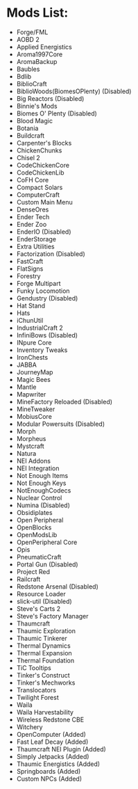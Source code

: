 # Mods List:
  - Forge/FML
  - AOBD 2
  - Applied Energistics
  - Aroma1997Core
  - AromaBackup
  - Baubles
  - Bdlib
  - BiblioCraft
  - BiblioWoods(BiomesOPlenty) (Disabled)
  - Big Reactors (Disabled)
  - Binnie's Mods
  - Biomes O' Plenty (Disabled)
  - Blood Magic
  - Botania
  - Buildcraft
  - Carpenter's Blocks
  - ChickenChunks
  - Chisel 2
  - CodeChickenCore
  - CodeChickenLib
  - CoFH Core
  - Compact Solars
  - ComputerCraft
  - Custom Main Menu
  - DenseOres
  - Ender Tech
  - Ender Zoo
  - EnderIO (Disabled)
  - EnderStorage
  - Extra Utilities
  - Factorization (Disabled)
  - FastCraft
  - FlatSigns
  - Forestry
  - Forge Multipart
  - Funky Locomotion
  - Gendustry (Disabled)
  - Hat Stand
  - Hats
  - iChunUtil
  - IndustrialCraft 2
  - InfiniBows (Disabled)
  - INpure Core
  - Inventory Tweaks
  - IronChests
  - JABBA
  - JourneyMap
  - Magic Bees
  - Mantle
  - Mapwriter
  - MineFactory Reloaded (Disabled)
  - MineTweaker
  - MobiusCore
  - Modular Powersuits (Disabled)
  - Morph
  - Morpheus
  - Mystcraft
  - Natura
  - NEI Addons
  - NEI Integration
  - Not Enough Items
  - Not Enough Keys
  - NotEnoughCodecs
  - Nuclear Control
  - Numina (Disabled)
  - Obsidiplates
  - Open Peripheral
  - OpenBlocks
  - OpenModsLib
  - OpenPeripheral Core
  - Opis
  - PneumaticCraft
  - Portal Gun (Disabled)
  - Project Red
  - Railcraft
  - Redstone Arsenal (Disabled)
  - Resource Loader
  - slick-util (Disabled)
  - Steve's Carts 2
  - Steve's Factory Manager
  - Thaumcraft
  - Thaumic Exploration
  - Thaumic Tinkerer
  - Thermal Dynamics
  - Thermal Expansion
  - Thermal Foundation
  - TiC Tooltips
  - Tinker's Construct
  - Tinker's Mechworks
  - Translocators
  - Twilight Forest
  - Waila
  - Waila Harvestability
  - Wireless Redstone CBE
  - Witchery
  - OpenComputer (Added)
  - Fast Leaf Decay (Added)
  - Thaumcraft NEI Plugin (Added)
  - Simply Jetpacks (Added)
  - Thaumic Energistics (Added)
  - Springboards (Added)
  - Custom NPCs (Added)
